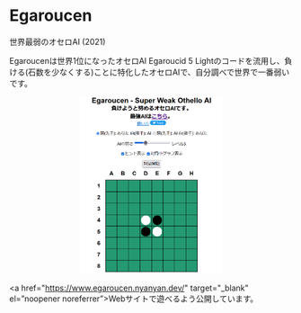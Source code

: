 # Egaroucen

世界最弱のオセロAI (2021)



Egaroucenは世界1位になったオセロAI Egaroucid 5 Lightのコードを流用し、負ける(石数を少なくする)ことに特化したオセロAIで、自分調べで世界で一番弱いです。

<div style="text-align: center">
    <img src="img/egaroucen.png" width="50%">
</div>



<a href="https://www.egaroucen.nyanyan.dev/" target="_blank" el=”noopener noreferrer”>Webサイト</a>で遊べるよう公開しています。

